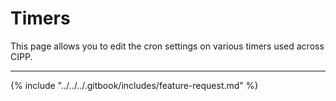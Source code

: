 # Timers

This page allows you to edit the cron settings on various timers used across CIPP.

***

{% include "../../../.gitbook/includes/feature-request.md" %}
